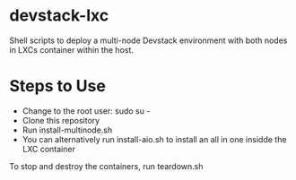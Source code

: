# devstack-lxc
Shell scripts to deploy a multi-node Devstack environment with both nodes in LXCs container within the host.

# Steps to Use
- Change to the root user: sudo su -
- Clone this repository
- Run install-multinode.sh
- You can alternatively run install-aio.sh to install an all in one insidde the LXC container

To stop and destroy the containers, run teardown.sh
